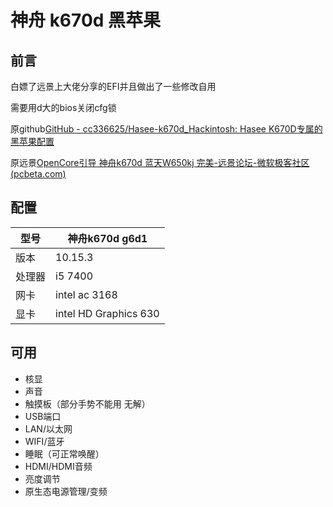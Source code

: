 # 神舟 k670d 黑苹果

## 前言

白嫖了远景上大佬分享的EFI并且做出了一些修改自用

需要用d大的bios关闭cfg锁

原github[GitHub - cc336625/Hasee-k670d_Hackintosh: Hasee K670D专属的黑苹果配置](https://github.com/cc336625/Hasee-k670d_Hackintosh/)

原远景[OpenCore引导 神舟k670d 蓝天W650kj 完美-远景论坛-微软极客社区 (pcbeta.com)](http://bbs.pcbeta.com/viewthread-1842304-1-1.html)

## 配置

| 型号   | 神舟k670d g6d1        |
| ------ | --------------------- |
| 版本   | 10.15.3               |
| 处理器 | i5 7400               |
| 网卡   | intel ac 3168         |
| 显卡   | intel HD Graphics 630 |

## 可用

- 核显
- 声音
- 触摸板（部分手势不能用 无解）
- USB端口
- LAN/以太网
- WIFI/蓝牙
- 睡眠（可正常唤醒）
- HDMI/HDMI音频
- 亮度调节
- 原生态电源管理/变频

